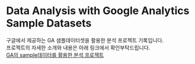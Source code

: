 # Data Analysis with Google Analytics Sample Datasets

구글에서 제공하는 GA 샘플데이터셋을 활용한 분석 프로젝트 기록입니다. <br/>
프로젝트의 자세한 소개와 내용은 아래 링크에서 확인부탁드립니다. <br/>
[GA의 sample데이터를 활용한 분석 프로젝트](https://skillful-caboc-884.notion.site/Google-Analytics-ga-sample-d2582e5b147e4f2b922b49ddf81eb4e1)
